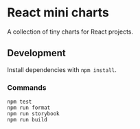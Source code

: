# React mini charts

A collection of tiny charts for React projects.

## Development

Install dependencies with `npm install`.

### Commands

```shell
npm test
npm run format
npm run storybook
npm run build
```
